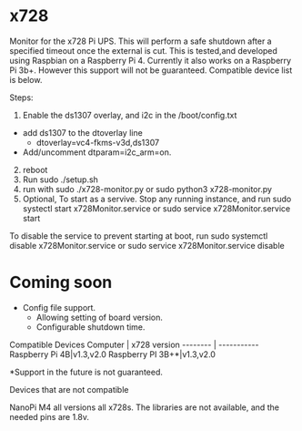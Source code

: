 # x728
Monitor for the x728 Pi UPS.
This will perform a safe shutdown after a specified timeout once the external is cut.
This is tested,and developed using Raspbian on a Raspberry Pi 4.
Currently it also works on a Raspberry Pi 3b+.  However this support will not be guaranteed.
Compatible device list is below.

Steps:
1.  Enable the ds1307 overlay, and i2c in the /boot/config.txt
  * add ds1307 to the dtoverlay line
    * dtoverlay=vc4-fkms-v3d,ds1307
  * Add/uncomment dtparam=i2c_arm=on.
2. reboot
3. Run sudo ./setup.sh
4. run with sudo ./x728-monitor.py or sudo python3 x728-monitor.py
5. Optional,  To start as a servive.  Stop any running instance, and run
  sudo systectl start x728Monitor.service
  or
  sudo service x728Monitor.service start

To disable the service to prevent starting at boot, run
  sudo systemctl disable x728Monitor.service
  or
  sudo service x728Monitor.service disable


# Coming soon
* Config file support.
  * Allowing setting of board version.
  * Configurable shutdown time.


Compatible Devices
Computer | x728 version
-------- | -----------
Raspberry Pi 4B|v1.3,v2.0
Raspberry PI 3B+*|v1.3,v2.0

*Support in the future is not guaranteed.

Devices that are not compatible

NanoPi M4 all versions all x728s.
The libraries are not available, and the needed pins are 1.8v.

